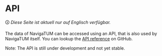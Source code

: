 # API
🛈 *Diese Seite ist aktuell nur auf Englisch verfügbar.*

The data of NavigaTUM can be accessed using an API, that is also used by NavigaTUM itself.
You can lookup the [API reference](https://github.com/TUM-Dev/navigatum/tree/main/server#api) on GitHub.

Note: The API is still under development and not yet stable.
